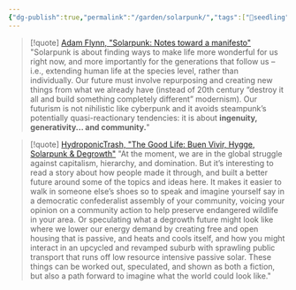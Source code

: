 ```yaml
---
{"dg-publish":true,"permalink":"/garden/solarpunk/","tags":["🌱seedling"],"noteIcon":"1","created":"2024-04-08T14:18:29.000-05:00","updated":"2024-04-08T20:13:01.000-05:00"}
---
```


> [!quote] [Adam Flynn, "Solarpunk: Notes toward a manifesto"](https://hieroglyph.asu.edu/2014/09/solarpunk-notes-toward-a-manifesto/)
> "Solarpunk is about finding ways to make life more wonderful for us right now, and more importantly for the generations that follow us – i.e., extending human life at the species level, rather than individually. Our future must involve repurposing and creating new things from what we already have (instead of 20th century “destroy it all and build something completely different” modernism). Our futurism is not nihilistic like cyberpunk and it avoids steampunk’s potentially quasi-reactionary tendencies: it is about **ingenuity, generativity... and community.**"

> [!quote] [HydroponicTrash, "The Good Life: Buen Vivir, Hygge, Solarpunk & Degrowth"](https://anarchosolarpunk.substack.com/p/goodlife)
> "At the moment, we are in the global struggle against capitalism, hierarchy, and domination. But it’s interesting to read a story about how people made it through, and built a better future around some of the topics and ideas here. It makes it easier to walk in someone else’s shoes so to speak and imagine yourself say in a democratic confederalist assembly of your community, voicing your opinion on a community action to help preserve endangered wildlife in your area. Or speculating what a degrowth future might look like where we lower our energy demand by creating free and open housing that is passive, and heats and cools itself, and how you might interact in an upcycled and revamped suburb with sprawling public transport that runs off low resource intensive passive solar. These things can be worked out, speculated, and shown as both a fiction, but also a path forward to imagine what the world could look like."

